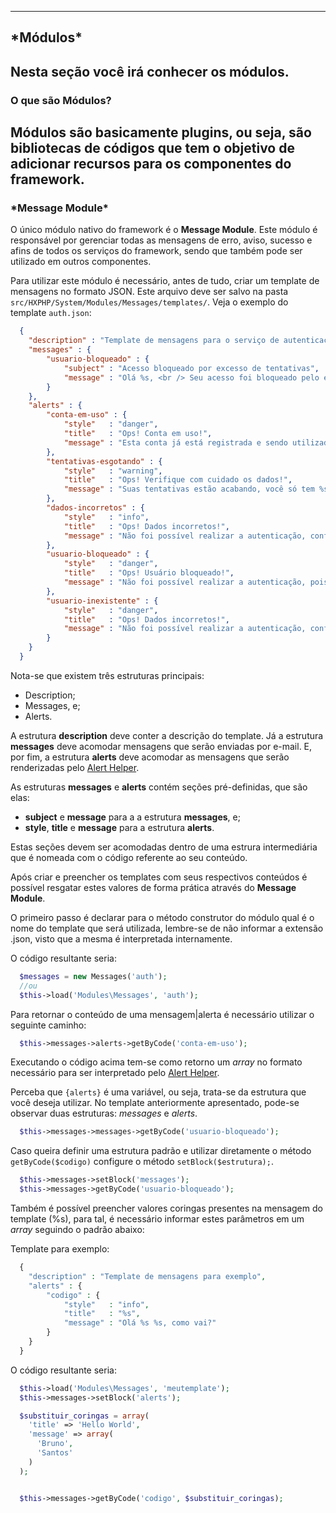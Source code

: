 ----
<h2 id="modulos">*Módulos*</h2>

Nesta seção você irá conhecer os módulos.
----
<h3 id="o-que-sao-modulos">O que são Módulos?</h3>

Módulos são basicamente plugins, ou seja, são bibliotecas de códigos que tem o objetivo de adicionar recursos para os componentes do framework.
----
<h3 id="message-module">*Message Module*</h3>

O único módulo nativo do framework é o **Message Module**. Este módulo é responsável por gerenciar todas as mensagens de erro, aviso, sucesso e afins de todos os serviços do framework, sendo que também pode ser utilizado em outros componentes.

Para utilizar este módulo é necessário, antes de tudo, criar um template de mensagens no formato JSON. Este arquivo deve ser salvo na pasta `src/HXPHP/System/Modules/Messages/templates/`. Veja o exemplo do template `auth.json`:

```json
  {
    "description" : "Template de mensagens para o serviço de autenticação",
    "messages" : {
        "usuario-bloqueado" : {
            "subject" : "Acesso bloqueado por excesso de tentativas",
            "message" : "Olá %s, <br /> Seu acesso foi bloqueado pelo excesso de tentativas, contate o administrador para liberação. Lembre-se de que esse recurso é para sua segurança, caso necessário solicite um novo acesso para evitar transtornos futuros."
        }
    },
    "alerts" : {
        "conta-em-uso" : {
            "style"   : "danger",
            "title"   : "Ops! Conta em uso!",
            "message" : "Esta conta já está registrada e sendo utilizada no momento!"
        },
        "tentativas-esgotando" : {
            "style"   : "warning",
            "title"   : "Ops! Verifique com cuidado os dados!",
            "message" : "Suas tentativas estão acabando, você só tem %s tentativa(s)! Após exceder esse número seu acesso só será liberado através da aprovação do administrador!"
        },
        "dados-incorretos" : {
            "style"   : "info",
            "title"   : "Ops! Dados incorretos!",
            "message" : "Não foi possível realizar a autenticação, confira seus dados!"
        },
        "usuario-bloqueado" : {
            "style"   : "danger",
            "title"   : "Ops! Usuário bloqueado!",
            "message" : "Não foi possível realizar a autenticação, pois este usuário encontra-se bloqueado no sistema, contate o administrador para liberação!"
        },
        "usuario-inexistente" : {
            "style"   : "danger",
            "title"   : "Ops! Dados incorretos!",
            "message" : "Não foi possível realizar a autenticação, confira seus dados!"
        }
    }
  }

```

Nota-se que existem três estruturas principais:

+ Description;
+ Messages, e;
+ Alerts.

A estrutura **description** deve conter a descrição do template. Já a estrutura **messages** deve acomodar mensagens que serão enviadas por e-mail. E, por fim, a estrutura **alerts** deve acomodar as mensagens que serão renderizadas pelo <a href="#alert-helper">Alert Helper</a>.

As estruturas **messages** e **alerts** contém seções pré-definidas, que são elas:

+ **subject** e **message** para a a estrutura **messages**, e;
+ **style**, **title** e **message** para a estrutura **alerts**.

Estas seções devem ser acomodadas dentro de uma estrura intermediária que é nomeada com o código referente ao seu conteúdo.

Após criar e preencher os templates com seus respectivos conteúdos é possível resgatar estes valores de forma prática através do **Message Module**.

O primeiro passo é declarar para o método construtor do módulo qual é o nome do template que será utilizada, lembre-se de não informar a extensão .json, visto que a mesma é interpretada internamente.

O código resultante seria:
```php
  $messages = new Messages('auth');
  //ou
  $this->load('Modules\Messages', 'auth');
```

Para retornar o conteúdo de uma mensagem|alerta é necessário utilizar o seguinte caminho:

```php
  $this->messages->alerts->getByCode('conta-em-uso');
```

Executando o código acima tem-se como retorno um *array* no formato necessário para ser interpretado pelo <a href="#alert-helper">Alert Helper</a>.

Perceba que `{alerts}` é uma variável, ou seja, trata-se da estrutura que você deseja utilizar. No template anteriormente apresentado, pode-se observar duas estruturas: *messages* e *alerts*.

```php
  $this->messages->messages->getByCode('usuario-bloqueado');
```

Caso queira definir uma estrutura padrão e utilizar diretamente o método `getByCode($codigo)` configure o método `setBlock($estrutura);`.

```php
  $this->messages->setBlock('messages');
  $this->messages->getByCode('usuario-bloqueado');
```

Também é possível preencher valores coringas presentes na mensagem do template (%s), para tal, é necessário informar estes parâmetros em um *array* seguindo o padrão abaixo:

Template para exemplo:
```php
  {
    "description" : "Template de mensagens para exemplo",
    "alerts" : {
        "codigo" : {
            "style"   : "info",
            "title"   : "%s",
            "message" : "Olá %s %s, como vai?"
        }
    }
  }
```
O código resultante seria:
```php
  $this->load('Modules\Messages', 'meutemplate');
  $this->messages->setBlock('alerts');

  $substituir_coringas = array(
    'title' => 'Hello World',
    'message' => array(
      'Bruno',
      'Santos'
    )
  );


  $this->messages->getByCode('codigo', $substituir_coringas);
```